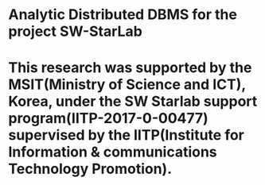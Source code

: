# Analytic Distributed DBMS for the project SW-StarLab
# This research was supported by the MSIT(Ministry of Science and ICT), Korea, under the SW Starlab support program(IITP-2017-0-00477) supervised by the IITP(Institute for Information & communications Technology Promotion).
